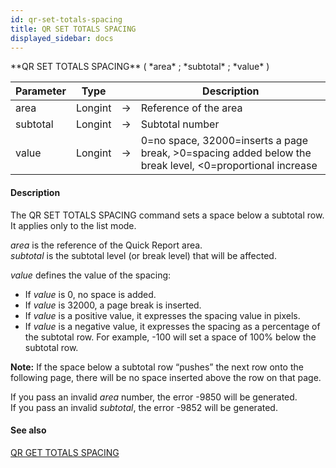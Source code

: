 ```yaml
---
id: qr-set-totals-spacing
title: QR SET TOTALS SPACING
displayed_sidebar: docs
---
```


<!--REF #_command_.QR SET TOTALS SPACING.Syntax-->**QR SET TOTALS SPACING** ( *area* ; *subtotal* ; *value* )<!-- END REF-->
<!--REF #_command_.QR SET TOTALS SPACING.Params-->
| Parameter | Type |  | Description |
| --- | --- | --- | --- |
| area | Longint | -> | Reference of the area |
| subtotal | Longint | -> | Subtotal number |
| value | Longint | -> | 0=no space, 32000=inserts a page break, >0=spacing added below the break level, <0=proportional increase |

<!-- END REF-->

#### Description 

<!--REF #_command_.QR SET TOTALS SPACING.Summary-->The QR SET TOTALS SPACING command sets a space below a subtotal row.<!-- END REF--> It applies only to the list mode.

*area* is the reference of the Quick Report area.  
*subtotal* is the subtotal level (or break level) that will be affected.

*value* defines the value of the spacing:

* If *value* is 0, no space is added.
* If *value* is 32000, a page break is inserted.
* If *value* is a positive value, it expresses the spacing value in pixels.
* If *value* is a negative value, it expresses the spacing as a percentage of the subtotal row. For example, -100 will set a space of 100% below the subtotal row.

**Note:** If the space below a subtotal row “pushes” the next row onto the following page, there will be no space inserted above the row on that page.

If you pass an invalid *area* number, the error -9850 will be generated.  
If you pass an invalid *subtotal*, the error -9852 will be generated.

#### See also 

[QR GET TOTALS SPACING](qr-get-totals-spacing.md)  